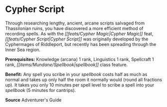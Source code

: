 ﻿---
cssclass: [feats]

---
# Cypher Script

Through researching lengthy, ancient, arcane scripts salvaged from Thassilonian ruins, you have discovered a more efficient method of recording spells. As with the _[[feats/Cypher Magic|Cypher Magic]]_ feat, _[[feats/Cypher Script|Cypher Script]]_ was originally developed by the Cyphermages of Riddleport, but recently has been spreading through the Inner Sea region.

**Prerequisites:** Knowledge (arcana) 1 rank, Linguistics 1 rank, Spellcraft 1 rank, _[[items/Mundane/Spellbook|spellbook]]_ class feature.

**Benefit:** Any spell you scribe in your _spellbook_ costs half as much as normal and takes up only half the room it normally would (round all fractions up). It takes you only 10 minutes per spell level to scribe a spell into your _spellbook_ (5 minutes for cantrips).

**Source** Adventurer's Guide